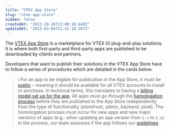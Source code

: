 ```yaml
---
title: "VTEX App Store"
slug: "vtex-app-store"
hidden: false
createdAt: "2021-10-26T23:00:18.640Z"
updatedAt: "2022-03-04T21:41:10.287Z"
---
```

The [VTEX App Store](https://apps.vtex.com/) is a marketplace for VTEX IO plug-and-play solutions. It is where both first-party and third-party apps are published to be downloaded by clients and partners.

Developers that want to publish their solutions in the VTEX App Store have to follow a series of procedures which are detailed in the cards below.

>ℹ For an app to be eligible for publication in the App Store, it must be [public](https://developers.vtex.com/docs/guides/vtex-io-documentation-10-making-your-app-publicly-available) – meaning it should be available for all VTEX accounts to install or purchase. In technical terms, this translates to having a [billing model set up for the app](https://developers.vtex.com/docs/guides/vtex-io-documentation-setting-your-apps-billing-model#setting-the-app-as-public). All apps must go through the [homologation process](https://developers.vtex.com/docs/guides/vtex-io-documentation-submitting-your-app-in-the-vtex-app-store#step-3-waiting-for-the-app-homologation) before they are published to the App Store independently from the type of functionality (storefront, admin, backend, pixel). The homologation process must occur for new apps and new major versions of apps (e.g.: when updating an app version from `1.x` to `2.x`). In the process, our team assesses if the app follows our [guidelines](https://developers.vtex.com/docs/guides/vtex-io-documentation-homologation-requirements-for-vtex-app-store).

<Flex>

<WhatsNextCard
title="Becoming a registered VTEX App Store developer"
description="Become a VTEX App Store Developer and share your own solutions with other VTEX users in the VTEX App Store."
linkTo="https://developers.vtex.com/docs/guides/vtex-io-documentation-becoming-a-registered-vtex-app-store-developer"
linkTitle="See more"
/>

<WhatsNextCard
title="Developing an app"
description="Learn how to develop an app to the VTEX App Store."
linkTo="https://developers.vtex.com/docs/guides/vtex-io-documentation-developing-an-app"
linkTitle="See more"
/>

<WhatsNextCard
title="Preparing your app for distribution"
description="Learn how to prepare your app for distribution in the VTEX App Store and let merchants benefit from your solution."
linkTo="https://developers.vtex.com/docs/guides/vtex-io-documentation-preparing-your-app-distribution"
linkTitle="See more"
/>

<WhatsNextCard
title="Setting your app's billing model"
description="Learn how to monetize and define your app audience."
linkTo="https://developers.vtex.com/docs/guides/vtex-io-documentation-setting-your-apps-billing-model"
linkTitle="See more"
/>

<WhatsNextCard
title="Submitting your app to the VTEX App Store"
description="Learn how to submit your app for distribution with four main steps."
linkTo="https://developers.vtex.com/docs/guides/vtex-io-documentation-submitting-your-app-in-the-vtex-app-store"
linkTitle="See more"
/>
</Flex>
